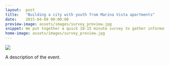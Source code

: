```yaml
---
layout:  post
title:   "Building a city with youth from Marina Vista apartments"
date:    2015-04-09 00:00:00
preview-image: assets/images/survey_preview.jpg
snippet: We put together a quick 10-15 minute survey to gather information about the people in the city, their neighborhoods, and their technology use.
home-image: assets/images/survey_preview.jpg
---
```


<img class="post-home-img" src="{{ page.home-image | prepend: site.baseurl }}">

A description of the event.
